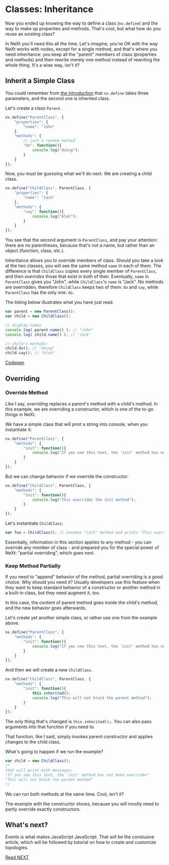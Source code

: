 # Classes: Inheritance
Now you ended up knowing the way to define a class (```nx.define```) and the way to make up properties and methods. That's cool, but what how do you reuse an existing class? 

In NeXt you'll need this all the time. Let's imagine, you're OK with the way NeXt works with nodes, except for a single method, and that's where you need inheritance: you keep all the "parent" members of class (properties and methods) and then rewrite merely one method instead of rewriting the whole thing. It's a wise way, isn't it?

## Inherit a Simple Class

You could remember from [the introduction](./tutorial-004.md) that ```nx.define``` takes three parameters, and the second one is inherited class.

Let's create a class ```Parent```.

```JavaScript
nx.define("ParentClass", {
	"properties": {
		"name": "John"
	},
	"methods": {
		// just a random method
		"do": function(){
			console.log("doing");
		}
	}
});
```

Now, you must be guessing what we'll do next. We are creating a child class. 

```JavaScript
nx.define("ChildClass", ParentClass, {
	"properties": {
		"name": "Jack"
	},
	"methods": {
		"say": function(){
			console.log("blah");
		}
	}
});
```

You see that the second argument is ```ParentClass```, and pay your attention: there are no parentheses, because that's not a name, but rather than an object (function, class, etc.).

Inheritance allows you to *override* members of class. Should you take a look at the two classes, you will see the same method ```name``` in each of them. The difference is that ```ChildClass``` copies every single member of ```ParentClass```, and then *overrides* those that exist in both of then. Eventually, ```name``` in ```ParentClass``` gives you "John", while ```ChildClass```'s ```name``` is "Jack". No methods are overridden, therefore ```ChildClass``` keeps two of them: ```do``` and ```say```, while ```ParentClass``` has the only one: ```do```.

The listing below illustrates what you have just read.

```JavaScript
var parent = new ParentClass();
var child = new ChildClass();

// display names
console.log( parent.name() ); // "John"
console.log( child.name() ); // "Jack"

// child's methods:
child.do(); // "doing"
child.say(); // "blah"
```

[Codepen](http://codepen.io/NEXTSUPPORT/pen/BzZbAk)

## Overriding

### Override Method
Like I say, *overriding* replaces a parent's method with a child's method. In this example, we are overriding a constructor, which is one of the to-go things in NeXt.

We have a simple class that will print a string into console, when you instantiate it:

```JavaScript
nx.define("ParentClass", {
	"methods": {
		"init": function(){
			console.log("If you see this text, the 'init' method has not been overriden");
		}
	}
});
```

But we can change behavior if we override the constructor:

```JavaScript
nx.define("ChildClass", ParentClass, {
	"methods": {
		"init": function(){
			console.log("This overrides the init method");
		}
	}
});
```

Let's instantiate ```ChildClass```:

```JavaScript
var foo = ChildClass(); // invokes "init" method and prints "This overrides the init method" to the console
```

Essentially, information in this section applies to any method - you can override any member of class - and prepared you for the special power of NeXt: "partial overriding", which goes next.

### Keep Method Partially
If you need to "append" behavior of the method, partial overriding is a good choice. Why should you need it? Usually developers use this feature when they want to keep standard behavior of a constructor or another method in a built-in class, but they need augment it, too.

In this case, the content of parent method goes inside the child's method, and the new behavior goes afterwards.

Let's create yet another simple class, or rather use one from the example above.

```JavaScript
nx.define("ParentClass", {
	"methods": {
		"init": function(){
			console.log("If you see this text, the 'init' method has not been overriden");
		}
	}
});
```

And then we will create a new ```ChildClass```.

```JavaScript
nx.define("ChildClass", ParentClass, {
	"methods": {
		"init": function(){
			this.inherited();
			console.log("This will not block the parent method");
		}
	}
});
```

The only thing that's changed is ```this.inherited();```. You can also pass arguments into that function if you need to.

That function, like I said, simply invokes parent constructor and applies changes to the child class.

What's going to happen if we run the example?

```JavaScript
var child = new ChildClass();
/* 
that will print both messages:
"If you see this text, the 'init' method has not been overriden"
"This will not block the parent method"
*/
```

We can run both methods at the same time. Cool, isn't it? 

The example with the constructor shows, because you will mostly need to partly override exactly constructors.

## What's next?
Events is what makes JavaScript JavaScript. That will be the conslusive article, which will be followed by tutorial on how to create and customize topologies.

[Read NEXT](tutorial-005.md)